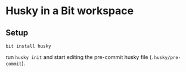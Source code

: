 # Husky in a Bit workspace

## Setup

```
bit install husky
```

run `husky init` and start editing the pre-commit husky file (`.husky/pre-commit`).

